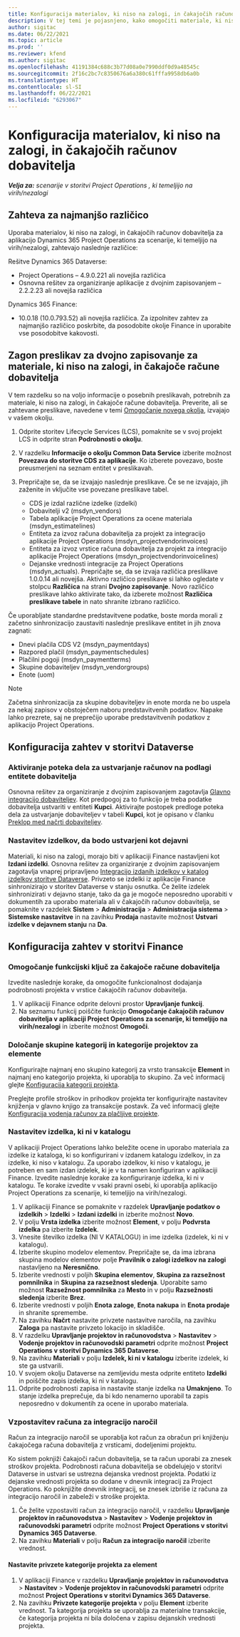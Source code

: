 ```yaml
---
title: Konfiguracija materialov, ki niso na zalogi, in čakajočih računov dobavitelja
description: V tej temi je pojasnjeno, kako omogočiti materiale, ki niso na zalogi, in čakajoče račune dobavitelja.
author: sigitac
ms.date: 06/22/2021
ms.topic: article
ms.prod: ''
ms.reviewer: kfend
ms.author: sigitac
ms.openlocfilehash: 41191384c688c3b77d08a0e7990ddf0d9a48545c
ms.sourcegitcommit: 2f16c2bc7c8350676a6a380c61fffa9958db6a0b
ms.translationtype: HT
ms.contentlocale: sl-SI
ms.lasthandoff: 06/22/2021
ms.locfileid: "6293067"
---
```

# <a name="configure-non-stocked-materials-and-pending-vendor-invoices"></a>Konfiguracija materialov, ki niso na zalogi, in čakajočih računov dobavitelja

_**Velja za:** scenarije v storitvi Project Operations , ki temeljijo na virih/nezalogi_

## <a name="minimum-version-requirement"></a>Zahteva za najmanjšo različico

Uporaba materialov, ki niso na zalogi, in čakajočih računov dobavitelja za aplikacijo Dynamics 365 Project Operations za scenarije, ki temeljijo na virih/nezalogi, zahtevajo naslednje različice:

Rešitve Dynamics 365 Dataverse:

- Project Operations – 4.9.0.221 ali novejša različica
- Osnovna rešitev za organiziranje aplikacije z dvojnim zapisovanjem – 2.2.2.23 ali novejša različica

Dynamics 365 Finance:
- 10.0.18 (10.0.793.52) ali novejša različica. Za izpolnitev zahtev za najmanjšo različico poskrbite, da posodobite okolje Finance in uporabite vse posodobitve kakovosti.

## <a name="run-dual-write-maps-for-non-stocked-materials-and-vendor-invoice-integration"></a>Zagon preslikav za dvojno zapisovanje za materiale, ki niso na zalogi, in čakajoče račune dobavitelja

V tem razdelku so na voljo informacije o posebnih preslikavah, potrebnih za materiale, ki niso na zalogi, in čakajoče račune dobavitelja. Preverite, ali se zahtevane preslikave, navedene v temi [Omogočanje novega okolja](../environment/resource-provision-new-environment.md#run-project-operations-dual-write-maps), izvajajo v vašem okolju.

1. Odprite storitev Lifecycle Services (LCS), pomaknite se v svoj projekt LCS in odprite stran **Podrobnosti o okolju**.
2. V razdelku **Informacije o okolju Common Data Service** izberite možnost **Povezava do storitve CDS za aplikacije**. Ko izberete povezavo, boste preusmerjeni na seznam entitet v preslikavah.
3. Prepričajte se, da se izvajajo naslednje preslikave. Če se ne izvajajo, jih zaženite in vključite vse povezane preslikave tabel.

    - CDS je izdal različne izdelke (izdelki)
    - Dobavitelji v2 (msdyn_vendors)
    - Tabela aplikacije Project Operations za ocene materiala (msdyn_estimatelines)
    - Entiteta za izvoz računa dobavitelja za projekt za integracijo aplikacije Project Operations (msdyn_projectvendorinvoices)
    - Entiteta za izvoz vrstice računa dobavitelja za projekt za integracijo aplikacije Project Operations (msdyn_projectvendorinvoicelines)
    - Dejanske vrednosti integracije za Project Operations (msdyn_actuals). Prepričajte se, da se izvaja različica preslikave 1.0.0.14 ali novejša. Aktivno različico preslikave si lahko ogledate v stolpcu **Različica** na strani **Dvojno zapisovanje**. Novo različico preslikave lahko aktivirate tako, da izberete možnost **Različica preslikave tabele** in nato shranite izbrano različico.

Če uporabljate standardne predstavitvene podatke, boste morda morali z začetno sinhronizacijo zaustaviti naslednje preslikave entitet in jih znova zagnati:
  - Dnevi plačila CDS V2 (msdyn_paymentdays)
  - Razpored plačil (msdyn_paymentschedules)
  - Plačilni pogoji (msdyn_paymentterms)
  - Skupine dobaviteljev (msdyn_vendorgroups)
  - Enote (uom)

> [!NOTE]
> Začetna sinhronizacija za skupine dobaviteljev in enote morda ne bo uspela za nekaj zapisov v obstoječem naboru predstavitvenih podatkov. Napake lahko prezrete, saj ne preprečijo uporabe predstavitvenih podatkov z aplikacijo Project Operations.

## <a name="configure-prerequisites-in-dataverse"></a>Konfiguracija zahtev v storitvi Dataverse

### <a name="activate-workflow-to-create-accounts-based-on-vendor-entity"></a>Aktiviranje poteka dela za ustvarjanje računov na podlagi entitete dobavitelja

Osnovna rešitev za organiziranje z dvojnim zapisovanjem zagotavlja [Glavno integracijo dobaviteljev](/dynamics365/fin-ops-core/dev-itpro/data-entities/dual-write/vendor-mapping). Kot predpogoj za to funkcijo je treba podatke dobavitelja ustvariti v entiteti **Kupci**. Aktivirajte postopek predloge poteka dela za ustvarjanje dobaviteljev v tabeli **Kupci**, kot je opisano v članku [Preklop med načrti dobaviteljev](/dynamics365/fin-ops-core/dev-itpro/data-entities/dual-write/vendor-switch).

### <a name="set-products-to-be-created-as-active"></a>Nastavitev izdelkov, da bodo ustvarjeni kot dejavni

Materiali, ki niso na zalogi, morajo biti v aplikaciji Finance nastavljeni kot **Izdani izdelki**. Osnovna rešitev za organiziranje z dvojnim zapisovanjem zagotavlja vnaprej pripravljeno [Integracijo izdanih izdelkov v katalog izdelkov storitve Dataverse](/dynamics365/fin-ops-core/dev-itpro/data-entities/dual-write/product-mapping). Privzeto se izdelki iz aplikacije Finance sinhronizirajo v storitev Dataverse v stanju osnutka. Če želite izdelek sinhronizirati v dejavno stanje, tako da ga je mogoče neposredno uporabiti v dokumentih za uporabo materiala ali v čakajočih računov dobavitelja, se pomaknite v razdelek **Sistem** > **Administracija** > **Administracija sistema** > **Sistemske nastavitve** in na zavihku **Prodaja** nastavite možnost **Ustvari izdelke v dejavnem stanju** na **Da**.

## <a name="configure-prerequisites-in-finance"></a>Konfiguracija zahtev v storitvi Finance

### <a name="enable-the-feature-key-for-pending-vendor-invoices"></a>Omogočanje funkcijski ključ za čakajoče račune dobavitelja

Izvedite naslednje korake, da omogočite funkcionalnost dodajanja podrobnosti projekta v vrstice čakajočih računov dobavitelja.

1. V aplikaciji Finance odprite delovni prostor **Upravljanje funkcij**.
2. Na seznamu funkcij poiščite funkcijo **Omogočanje čakajočih računov dobavitelja v aplikaciji Project Operations za scenarije, ki temeljijo na virih/nezalogi** in izberite možnost **Omogoči**.

### <a name="define-category-groups-and-project-categories-for-items"></a>Določanje skupine kategorij in kategorije projektov za elemente

Konfigurirajte najmanj eno skupino kategorij za vrsto transakcije **Element** in najmanj eno kategorijo projekta, ki uporablja to skupino. Za več informacij glejte [Konfiguracija kategorij projekta](../project-accounting/configure-project-categories.md#category-groups).

Preglejte profile stroškov in prihodkov projekta ter konfigurirajte nastavitev knjiženja v glavno knjigo za transakcije postavk. Za več informacij glejte [Konfiguracija vodenja računov za plačljive projekte](../project-accounting/configure-accounting-billable-projects.md).

### <a name="set-up-a-write-in-product"></a>Nastavitev izdelka, ki ni v katalogu

V aplikaciji Project Operations lahko beležite ocene in uporabo materiala za izdelke iz kataloga, ki so konfigurirani v izdanem katalogu izdelkov, in za izdelke, ki niso v katalogu. Za uporabo izdelkov, ki niso v katalogu, je potreben en sam izdan izdelek, ki je v ta namen konfiguriran v aplikaciji Finance. Izvedite naslednje korake za konfiguriranje izdelka, ki ni v katalogu. Te korake izvedite v vsaki pravni osebi, ki uporablja aplikacijo Project Operations za scenarije, ki temeljijo na virih/nezalogi.

1. V aplikaciji Finance se pomaknite v razdelek **Upravljanje podatkov o izdelkih** > **Izdelki** > **Izdani izdelki** in izberite možnost **Novo**.
2. V polju **Vrsta izdelka** izberite možnost **Element**, v polju **Podvrsta izdelka** pa izberite **Izdelek**.
3. Vnesite številko izdelka (NI V KATALOGU) in ime izdelka (izdelek, ki ni v katalogu).
4. Izberite skupino modelov elementov. Prepričajte se, da ima izbrana skupina modelov elementov polje **Pravilnik o zalogi izdelkov na zalogi** nastavljeno na **Neresnično**.
5. Izberite vrednosti v poljih **Skupina elementov**, **Skupina za razsežnost pomnilnika** in **Skupina za razsežnost sledenja**. Uporabite samo možnost **Razsežnost pomnilnika** za **Mesto** in v polju **Razsežnosti sledenja** izberite **Brez**.
6. Izberite vrednosti v poljih **Enota zaloge**, **Enota nakupa** in **Enota prodaje** in shranite spremembe.
7. Na zavihku **Načrt** nastavite privzete nastavitve naročila, na zavihku **Zaloga** pa nastavite privzeto lokacijo in skladišče.
8. V razdelku **Upravljanje projektov in računovodstva** > **Nastavitev** > **Vodenje projektov in računovodski parametri** odprite možnost **Project Operations v storitvi Dynamics 365 Dataverse**. 
9. Na zavihku **Materiali** v polju **Izdelek, ki ni v katalogu** izberite izdelek, ki ste ga ustvarili.
10. V svojem okolju Dataverse na zemljevidu mesta odprite entiteto **Izdelki** in poiščite zapis izdelka, ki ni v katalogu. 
11. Odprite podrobnosti zapisa in nastavite stanje izdelka na **Umaknjeno**. To stanje izdelka preprečuje, da bi kdo nenamerno uporabil ta zapis neposredno v dokumentih za ocene in uporabo materiala.

### <a name="set-up-a-procurement-integration-account"></a>Vzpostavitev računa za integracijo naročil

Račun za integracijo naročil se uporablja kot račun za obračun pri knjiženju čakajočega računa dobavitelja z vrsticami, dodeljenimi projektu.

Ko sistem poknjiži čakajoči račun dobavitelja, se ta račun uporabi za znesek stroškov projekta. Podrobnosti računa dobavitelja se obdelujejo v storitvi Dataverse in ustvari se ustrezna dejanska vrednost projekta. Podatki iz dejanske vrednosti projekta so dodane v dnevnik integracij za Project Operations. Ko poknjižite dnevnik integracij, se znesek izbriše iz računa za integracijo naročil in zabeleži v stroške projekta.

1. Če želite vzpostaviti račun za integracijo naročil, v razdelku **Upravljanje projektov in računovodstva** > **Nastavitev** > **Vodenje projektov in računovodski parametri** odprite možnost **Project Operations v storitvi Dynamics 365 Dataverse**. 
2. Na zavihku **Materiali** v polju **Račun za integracijo naročil** izberite vrednost.

#### <a name="set-up-project-category-defaults-for-an-item"></a>Nastavite privzete kategorije projekta za element

1. V aplikaciji Finance v razdelku **Upravljanje projektov in računovodstva** > **Nastavitev** > **Vodenje projektov in računovodski parametri** odprite možnost **Project Operations v storitvi Dynamics 365 Dataverse**. 
2. Na zavihku **Privzete kategorije projekta** v polju **Element** izberite vrednost. Ta kategorija projekta se uporablja za materialne transakcije, če kategorija projekta ni bila določena v zapisu dejanskih vrednosti projekta.

